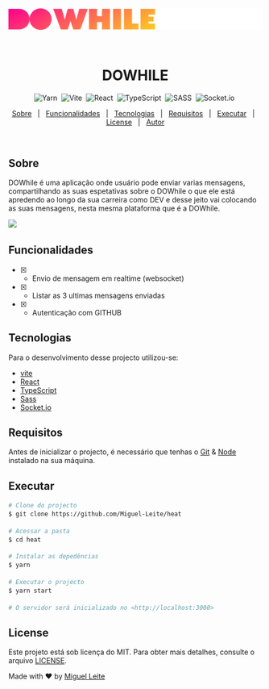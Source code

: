 <div align="center" id="top">
  <img src="src/assets/logo.svg" />

  &#xa0;

  <!-- <a href="https://heat.netlify.app">Demo</a> -->
</div>

<h1 align="center">DOWHILE</h1>

<span align="center">
  
![Yarn](https://img.shields.io/badge/yarn-%232C8EBB.svg?style=for-the-badge&logo=yarn&logoColor=white)&nbsp;
![Vite](https://img.shields.io/badge/vite-%23646CFF.svg?style=for-the-badge&logo=vite&logoColor=white)&nbsp;
![React](https://img.shields.io/badge/react-%2320232a.svg?style=for-the-badge&logo=react&logoColor=%2361DAFB)&nbsp;
![TypeScript](https://img.shields.io/badge/typescript-%23007ACC.svg?style=for-the-badge&logo=typescript&logoColor=white)&nbsp;
![SASS](https://img.shields.io/badge/SASS-hotpink.svg?style=for-the-badge&logo=SASS&logoColor=white)&nbsp;
![Socket.io](https://img.shields.io/badge/Socket.io-black?style=for-the-badge&logo=socket.io&badgeColor=010101)&nbsp;

</span>

<!-- Status -->

<!-- <h4 align="center"> 
	🚧  Heat 🚀 Under construction...  🚧
</h4> 

<hr> -->

<p align="center">
  <a href="#sobre">Sobre</a> &#xa0; | &#xa0;
  <a href="#funcionalidades">Funcionalidades</a> &#xa0; | &#xa0;
  <a href="#tecnologias">Tecnologias</a> &#xa0; | &#xa0;
  <a href="#requisitos">Requisitos</a> &#xa0; | &#xa0;
  <a href="#executar">Executar</a> &#xa0; | &#xa0;
  <a href="#license">License</a> &#xa0; | &#xa0;
  <a href="https://github.com/Miguel-Leite" target="_blank">Autor</a>
</p>

<br>

## Sobre ##

DOWhile é uma aplicação onde usuário pode enviar varias mensagens, compartilhando as suas espetativas sobre o DOWhile o que ele está apredendo ao longo da sua carreira como DEV e desse jeito vai colocando as suas mensagens, nesta mesma plataforma que é a DOWhile.

<img src="public/screen.svg" width="600" />

## Funcionalidades ##

- [x] - Envio de mensagem em realtime (websocket)
- [x] - Listar as 3 ultimas mensagens enviadas
- [x] - Autenticação com GITHUB

## Tecnologias ##

Para o desenvolvimento desse projecto utilizou-se:

- [vite](https://vitejs.dev/)
- [React](https://pt-br.reactjs.org/)
- [TypeScript](https://www.typescriptlang.org/)
- [Sass](https://sass-lang.com/)
- [Socket.io](https://socket.io/docs/v4/client-installation/)

## Requisitos ##

Antes de inicializar o projecto, é necessário que tenhas o [Git](https://git-scm.com) & [Node](https://nodejs.org/en/) instalado na sua máquina.

## Executar ##

```bash
# Clone do projecto
$ git clone https://github.com/Miguel-Leite/heat

# Acessar a pasta
$ cd heat

# Instalar as depedências
$ yarn

# Executar o projecto
$ yarn start

# O servidor será inicializado no <http://localhost:3000>
```

## License ##

Este projeto está sob licença do MIT. Para obter mais detalhes, consulte o arquivo [LICENSE](LICENSE.md).

Made with :heart: by <a href="https://github.com/Miguel-Leite" target="_blank">Miguel Leite</a>
